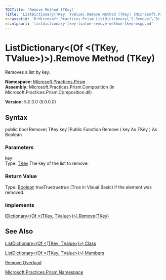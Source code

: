 ```yaml
---
TOCTitle: 'Remove Method (TKey)'
Title: 'ListDictionary(TKey, TValue).Remove Method (TKey) (Microsoft.Practices.Prism)'
ms:assetid: 'M:Microsoft.Practices.Prism.ListDictionary\`2.Remove(\`0)'
ms:mtpsurl: 'listdictionary-tkey-tvalue-remove-method-tkey-mspp.md'
---
```


# ListDictionary&lt;(Of &lt;(TKey, TValue&gt;)&gt;).Remove Method (TKey)

Removes a list by key.

**Namespace:** [Microsoft.Practices.Prism](https://msdn.microsoft.com/library/microsoft.practices.prism)
**Assembly:** Microsoft.Practices.Prism.Composition (in Microsoft.Practices.Prism.Composition.dll)

**Version:** 5.0.0.0 (5.0.0.0)

## Syntax
public bool Remove( TKey key )Public Function Remove ( key As TKey ) As Boolean

### Parameters

key  
Type: [TKey](https://msdn.microsoft.com/library/microsoft.practices.prism.listdictionary%602)
The key of the list to remove.

### Return Value

Type: [Boolean](http://msdn.microsoft.com/en-us/library/a28wyd50)
trueTruetruetrue (True in Visual Basic) if the element was removed.
### Implements

[IDictionary&lt;(Of &lt;(TKey, TValue&gt;)&gt;).Remove(TKey)](http://msdn.microsoft.com/en-us/library/k8s489f0)

## See Also
[ListDictionary&lt;(Of &lt;(TKey, TValue&gt;)&gt;) Class](https://msdn.microsoft.com/library/microsoft.practices.prism.listdictionary%602)

[ListDictionary&lt;(Of &lt;(TKey, TValue&gt;)&gt;) Members](https://msdn.microsoft.com/allmembers.t:microsoft.practices.prism.listdictionary%602)

[Remove Overload](https://msdn.microsoft.com/overload:microsoft.practices.prism.listdictionary%602.remove)

[Microsoft.Practices.Prism Namespace](https://msdn.microsoft.com/library/microsoft.practices.prism)
